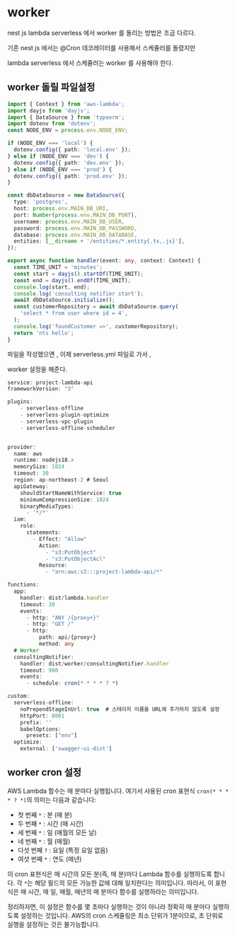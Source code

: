 # worker

nest js lambda serverless 에서 worker 를 돌리는 방법은 조금 다르다.

기존 nest js 에서는 @Cron 데코레이터를 사용해서 스케쥴러를 돌렸지만



lambda serverless 에서 스케쥴러는 worker 를 사용해야 한다.



## worker 돌릴 파일설정

```typescript
import { Context } from 'aws-lambda';
import dayjs from 'dayjs';
import { DataSource } from 'typeorm';
import dotenv from 'dotenv';
const NODE_ENV = process.env.NODE_ENV;

if (NODE_ENV === 'local') {
  dotenv.config({ path: 'local.env' });
} else if (NODE_ENV === 'dev') {
  dotenv.config({ path: 'dev.env' });
} else if (NODE_ENV === 'prod') {
  dotenv.config({ path: 'prod.env' });
}

const dbDataSource = new DataSource({
  type: 'postgres',
  host: process.env.MAIN_DB_URI,
  port: Number(process.env.MAIN_DB_PORT),
  username: process.env.MAIN_DB_USER,
  password: process.env.MAIN_DB_PASSWORD,
  database: process.env.MAIN_DB_DATABASE,
  entities: [__dirname + '/entities/*.entity{.ts,.js}'],
});

export async function handler(event: any, context: Context) {
  const TIME_UNIT = 'minutes';
  const start = dayjs().startOf(TIME_UNIT);
  const end = dayjs().endOf(TIME_UNIT);
  console.log(start, end);
  console.log('consulting notifier start');
  await dbDataSource.initialize();
  const customerRepository = await dbDataSource.query(
    'select * from user where id = 4',
  );
  console.log('foundCustomer =>', customerRepository);
  return 'nts hello';
}

```

파일을 작성했으면 , 이제 serverless.yml 파일로 가서 ,

worker 설정을 해준다.

```typescript
service: project-lambda-api
frameworkVersion: "3"

plugins:
    - serverless-offline
    - serverless-plugin-optimize
    - serverless-vpc-plugin
    - serverless-offline-scheduler


provider:
  name: aws
  runtime: nodejs18.x
  memorySize: 1024
  timeout: 30
  region: ap-northeast-2 # Seoul
  apiGateway:
    shouldStartNameWithService: true
    minimumCompressionSize: 1024
    binaryMediaTypes:
      - '*/*'
  iam:
    role:
      statements:
        - Effect: "Allow"
          Action:
            - "s3:PutObject"
            - "s3:PutObjectAcl"
          Resource:
            - "arn:aws:s3:::project-lambda-api/*"

functions:
  app:
    handler: dist/lambda.handler
    timeout: 30
    events:
      - http: "ANY /{proxy+}"
      - http: "GET /"
      - http:
          path: api/{proxy+}
          method: any
  # Worker
  consultingNotifier:
    handler: dist/worker/consultingNotifier.handler
    timeout: 900
    events:
      - schedule: cron(* * * * ? *)

custom:
  serverless-offline:
    noPrependStageInUrl: true  # 스테이지 이름을 URL에 추가하지 않도록 설정
    httpPort: 8001
    prefix: ''
    babelOptions:
      presets: ["env"]
  optimize:
    external: ['swagger-ui-dist']
```



## worker cron 설정

AWS Lambda 함수는 매 분마다 실행됩니다. 여기서 사용된 cron 표현식 `cron(* * * * ? *)`의 의미는 다음과 같습니다:

* 첫 번째 `*` : 분 (매 분)
* 두 번째 `*` : 시간 (매 시간)
* 세 번째 `*` : 일 (매월의 모든 날)
* 네 번째 `*` : 월 (매월)
* 다섯 번째 `?` : 요일 (특정 요일 없음)
* 여섯 번째 `*` : 연도 (매년)

이 cron 표현식은 매 시간의 모든 분(즉, 매 분)마다 Lambda 함수를 실행하도록 합니다. 각 `*`는 해당 필드의 모든 가능한 값에 대해 일치한다는 의미입니다. 따라서, 이 표현식은 매 시간, 매 일, 매월, 매년의 매 분마다 함수를 실행하라는 의미입니다.

정리하자면, 이 설정은 함수를 몇 초마다 실행하는 것이 아니라 정확히 매 분마다 실행하도록 설정하는 것입니다. AWS의 cron 스케줄링은 최소 단위가 1분이므로, 초 단위로 실행을 설정하는 것은 불가능합니다.
